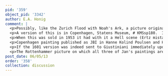 ```yaml
---
pid: '359'
object_pid: '3342'
author: E.A. Honig
comment: |
  <p>Possibly, like the Zurich Flood with Noah's Ark, a picture originally executed for Benedetto Guistiniani: this is the only surviving autograph work by Brueghel that matches a subject listed in his inventory at this date, of this size ("uno del Giuditio"). See Discussion page for the Zurich painting for more details. </p>
  <p>A version of this is in Copenhagen, Statens Museum, # KMSsp180.  It was in their Kunstkammer by 1690; is in that inventory.   It's also on copper, 27.5 x 36, and is dated 1602 (too late for the Giustiniani inventory).   Their catalog calls it a studio replica of this picture.  Both, they say, are based on a Rottenhammer painting in Munich, dated Venice 1598, which however is an upright format.  Ertz does not mention the Copenhagen work in his new catalogue but he does illustrate a version sold Sotheby's London December 6 2007 #151 (copper, 27.8 x 36.7, signed & dated 1607), which has a Peter Stas mark on the plate.  He says it might be original but it was correctly (to my mind) sold as a copy; it looks like a rather weak studio version from Ertz's illustration. </p>
  <p>When this was sold in 1953 it had with it a Hell scene (Ertz mistakenly says that it was sold with the Zurich Noah's Ark). the Hell scene was of the same dimensions and also dated 1601. </p>
  <p>Copenhagen painting published as JBI in Hanne Kolind Poulsen and Henrik Holm, Nature Strikes Back (Copenhagen, Statens Museum, 2009), fig. 74, 136-138</p>
  <p>If the 1601 version was indeed sent to Giustiniani immediately upon its completion, then either the other two were based on a full pattern drawing or, more likely, they were all begun at the same time in Jan's studio and finished off when buyers wanted them. </p>
  <p>The Rottenhammer picture on which all three of Jan's paintings are closely based is dated 1598 and is documented in Antwerp ca. 1626 by its appearance in the Gallery of COrnelis van der Gheest; but clearly it had come to Antwerp almost  immediately upon its completion because Jan knew either it or a drawing of it by 1601. Since Jan and Rottenhammer were friends, I suspect that the former served as an agent/mediator in getting this work into the hands of an Antwerp patron.</p>
post_date: 06/05/13
order: '358'
collection: discussion
---
```

